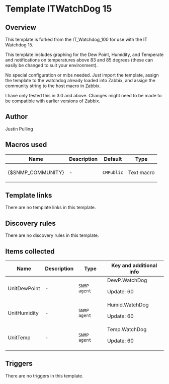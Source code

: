# Template ITWatchDog 15

## Overview

This template is forked from the IT\_Watchdog\_100 for use with the IT Watchdog 15.


 


This template includes graphing for the Dew Point, Humidity, and Temperate and notifications on temperatures above 83 and 85 degrees (these can easily be changed to suit your environment).


 


No special configuration or mibs needed. Just import the template, assign the template to the watchdog already loaded into Zabbix, and assign the community string to the host macro in Zabbix.


 


I have only tested this in 3.0 and above. Changes might need to be made to be compatible with earlier versions of Zabbix.



## Author

Justin Pulling

## Macros used

|Name|Description|Default|Type|
|----|-----------|-------|----|
|{$SNMP_COMMUNITY}|<p>-</p>|`CMPublic`|Text macro|
## Template links

There are no template links in this template.

## Discovery rules

There are no discovery rules in this template.

## Items collected

|Name|Description|Type|Key and additional info|
|----|-----------|----|----|
|UnitDewPoint|<p>-</p>|`SNMP agent`|DewP.WatchDog<p>Update: 60</p>|
|UnitHumidity|<p>-</p>|`SNMP agent`|Humid.WatchDog<p>Update: 60</p>|
|UnitTemp|<p>-</p>|`SNMP agent`|Temp.WatchDog<p>Update: 60</p>|
## Triggers

There are no triggers in this template.

